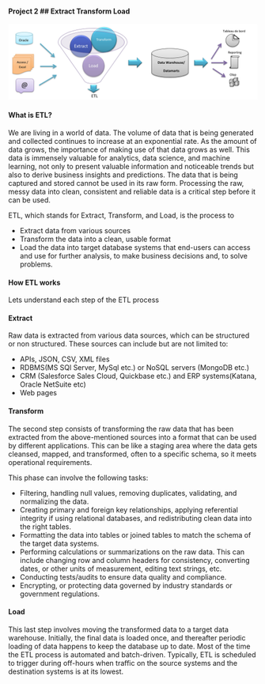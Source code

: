 #### Project 2 ## Extract Transform Load

![ETL](/Images/ETL_img.jpg)


#### What is ETL?
We are living in a world of data. The volume of data that is being generated and collected continues to increase at an exponential rate.
As the amount of data grows, the importance of making use of that data grows as well. This data is immensely valuable for analytics, data science, and machine learning, not only to present valuable information and noticeable trends but also to derive business insights and predictions.
The data that is being captured and stored cannot be used in its raw form. Processing the raw, messy data into clean, consistent and reliable data is a critical step before it can be used.

ETL, which stands for Extract, Transform, and Load, is the process to
* Extract data from various sources 
* Transform the data into a clean, usable format
* Load the data into target database systems that end-users can access and use for further analysis, to make business decisions and, to solve problems.

#### How ETL works
Lets understand each step of the ETL process

#### Extract
Raw data is extracted from various data sources, which can be structured or non structured. These sources can include but are not limited to:

* APIs, JSON, CSV, XML files
* RDBMS(MS SQl Server, MySql etc.) or NoSQL servers (MongoDB etc.)
* CRM (Salesforce Sales Cloud, Quickbase etc.) and ERP systems(Katana, Oracle NetSuite etc)
* Web pages

#### Transform
The second step consists of transforming the raw data that has been extracted from the above-mentioned sources into a format that can be used by different applications.
This can be like a staging area where the data gets cleansed, mapped, and transformed, often to a specific schema, so it meets operational requirements. 

This phase can involve the following tasks:

* Filtering, handling null values, removing duplicates, validating, and normalizing the data.
* Creating primary and foreign key relationships, applying referential integrity if using relational databases, and redistributing clean data into the right tables.
* Formatting the data into tables or joined tables to match the schema of the target data systems.
* Performing calculations or summarizations on the raw data. This can include changing row and column headers for consistency, converting dates,  or other units of measurement, editing text strings, etc.
* Conducting tests/audits to ensure data quality and compliance.
* Encrypting, or protecting data governed by industry standards or government regulations.

#### Load
This last step involves moving the transformed data to a target data warehouse. Initially, the final data is loaded once, and thereafter periodic loading of data happens to keep the database up to date. Most of the time the ETL process is automated and batch-driven. Typically, ETL is scheduled to trigger during off-hours when traffic on the source systems and the destination systems is at its lowest.
